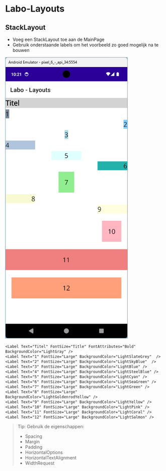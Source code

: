 # Labo-Layouts

## StackLayout
- Voeg een StackLayout toe aan de MainPage
- Gebruik onderstaande labels om het voorbeeld zo goed mogelijk na te bouwen

![screenshot](assets/stackpanel.png)

```
<Label Text="Titel" FontSize="Title" FontAttributes="Bold" BackgroundColor="LightGray" />
<Label Text="1" FontSize="Large" BackgroundColor="LightSlateGrey"  />
<Label Text="2" FontSize="Large" BackgroundColor="LightSkyBlue"  />
<Label Text="3" FontSize="Large" BackgroundColor="LightBlue" />
<Label Text="4" FontSize="Large" BackgroundColor="LightSteelBlue" />
<Label Text="5" FontSize="Large" BackgroundColor="LightCyan" />
<Label Text="6" FontSize="Large" BackgroundColor="LightSeaGreen" />
<Label Text="7" FontSize="Large" BackgroundColor="LightGreen" />
<Label Text="8" FontSize="Large" BackgroundColor="LightGoldenrodYellow" />
<Label Text="9" FontSize="Large" BackgroundColor="LightYellow" />
<Label Text="10" FontSize="Large" BackgroundColor="LightPink" />
<Label Text="11" FontSize="Large" BackgroundColor="LightCoral" />
<Label Text="12" FontSize="Large" BackgroundColor="LightSalmon" />
```
> Tip: Gebruik de eigenschappen:
>	- Spacing 
>	- Margin 
>	- Padding
>	- HorizontalOptions
>	- HorizontalTextAlignment
>	- WidthRequest